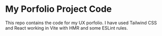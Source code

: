 # My Porfolio Project Code

This repo contains the code for my UX porfolio. I have used Tailwind CSS and React working in Vite with HMR and some ESLint rules.

